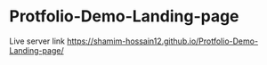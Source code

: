 # Protfolio-Demo-Landing-page
Live server link https://shamim-hossain12.github.io/Protfolio-Demo-Landing-page/
